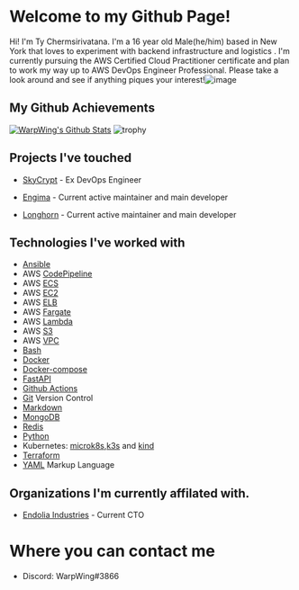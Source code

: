 # Welcome to my Github Page!

Hi! I'm Ty Chermsirivatana. I'm a 16 year old Male(he/him) based in New York that loves to experiment with backend infrastructure and logistics . I'm currently pursuing the AWS Certified Cloud Practitioner certificate and plan to work my way up to AWS DevOps Engineer Professional. Please take a look around and see if anything piques your interest!![image](https://cdn.discordapp.com/attachments/734545389340065837/782013699149266974/warden.png)

## My Github Achievements 
[![WarpWing's Github Stats](https://github-readme-stats.vercel.app/api?username=WarpWing&show_icons=true&theme=onedark)](https://github.com/WarpWing)
![trophy](https://github-profile-trophy.vercel.app/?username=WarpWing&theme=onedark)

## Projects I've touched

- [SkyCrypt](https://github.com/SkyCryptWebsite/SkyCrypt)  - Ex DevOps Engineer 

- [Engima](https://github.com/WarpWing/MultipassSimplified) - Current active maintainer and main developer

- [Longhorn](https://github.com/WarpWing/Longhorn) - Current active maintainer and main developer


## Technologies I've worked with 
- [Ansible](https://www.ansible.com/) 
- AWS [CodePipeline](https://aws.amazon.com/codepipeline/)
- AWS [ECS](https://aws.amazon.com/ecs/)
- AWS [EC2](https://aws.amazon.com/ec2/)
- AWS [ELB](https://aws.amazon.com/elasticloadbalancing/?nc2=h_ql_prod_nt_elb)
- AWS [Fargate](https://aws.amazon.com/fargate/)
- AWS [Lambda](https://aws.amazon.com/lambda/)
- AWS [S3](https://aws.amazon.com/s3/)
- AWS [VPC](https://aws.amazon.com/vpc/)
- [Bash](https://www.gnu.org/software/bash/)
- [Docker](https://www.docker.com/)
- [Docker-compose](https://docs.docker.com/compose/) 
- [FastAPI](https://fastapi.tiangolo.com/)
- [Github Actions](https://github.com/features/actions) 
- [Git](https://git-scm.com/) Version Control
- [Markdown](https://daringfireball.net/projects/markdown/)
- [MongoDB](https://www.mongodb.com/)
- [Redis](https://redis.io/)
- [Python](https://www.python.org/) 
- Kubernetes: [microk8s](https://microk8s.io/),[k3s](https://k3s.io/) and [kind](https://kind.sigs.k8s.io/)
- [Terraform](https://www.terraform.io/)
- [YAML](https://yaml.org/) Markup Language

## Organizations I'm currently affilated with.
- [Endolia Industries](https://github.com/Endolia-Industries) - Current CTO 

# Where you can contact me 
- Discord: WarpWing#3866

